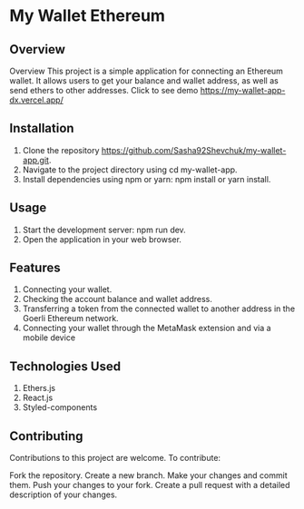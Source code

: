 # My Wallet Ethereum

## Overview

Overview
This project is a simple application for connecting an Ethereum wallet. It allows users to get your balance and wallet address, as well as send ethers to other addresses. Click to see demo https://my-wallet-app-dx.vercel.app/

## Installation

1. Clone the repository https://github.com/Sasha92Shevchuk/my-wallet-app.git.
2. Navigate to the project directory using cd my-wallet-app.
3. Install dependencies using npm or yarn: npm install or yarn install.

## Usage

1. Start the development server: npm run dev.
2. Open the application in your web browser.

## Features

1. Сonnecting your wallet.
2. Сhecking the account balance and wallet address.
3. Transferring a token from the connected wallet to another address in the Goerli Ethereum network.
4. Сonnecting your wallet through the MetaMask extension and via a mobile device

## Technologies Used

1. Ethers.js
2. React.js
3. Styled-components

## Contributing

Contributions to this project are welcome. To contribute:

Fork the repository.
Create a new branch.
Make your changes and commit them.
Push your changes to your fork.
Create a pull request with a detailed description of your changes.
